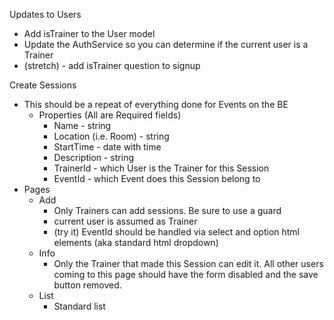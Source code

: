 Updates to Users

- Add isTrainer to the User model
- Update the AuthService so you can determine if the current user is a Trainer
- (stretch) - add isTrainer question to signup

Create Sessions

- This should be a repeat of everything done for Events on the BE
  - Properties (All are Required fields)
    - Name - string
    - Location (i.e. Room) - string
    - StartTime - date with time
    - Description - string
    - TrainerId - which User is the Trainer for this Session
    - EventId - which Event does this Session belong to
- Pages
  - Add
    - Only Trainers can add sessions. Be sure to use a guard
    - current user is assumed as Trainer
    - (try it) EventId should be handled via select and option html elements (aka standard html dropdown)
  - Info
    - Only the Trainer that made this Session can edit it. All other users coming to this page should have the form disabled and the save button removed.
  - List
    - Standard list
